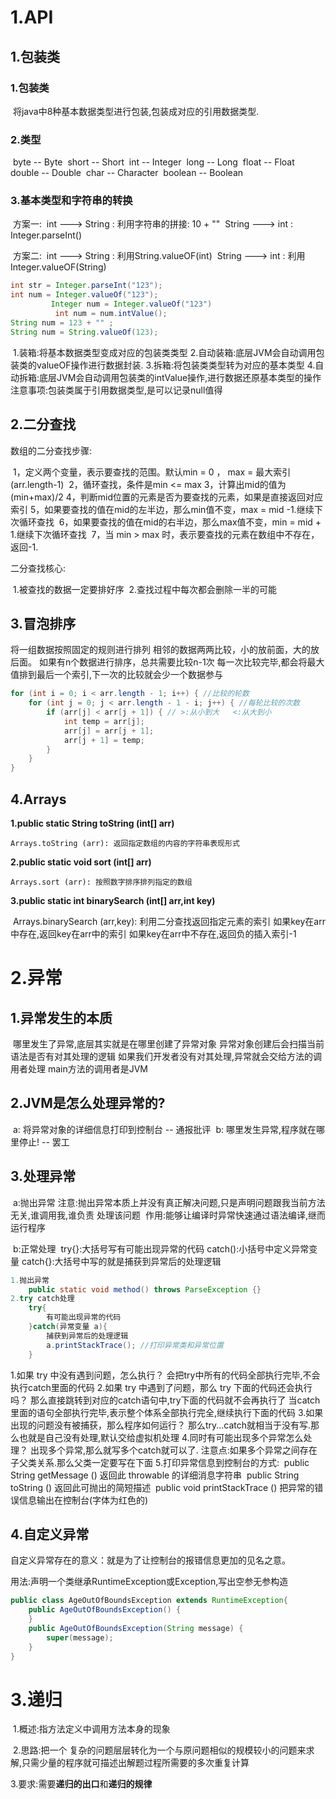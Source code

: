 # 1.API

## 1.包装类

### 1.包装类

​	将java中8种基本数据类型进行包装,包装成对应的引用数据类型.

### 2.类型

​            byte -- Byte
​            short -- Short
​            int -- Integer
​            long -- Long
​            float -- Float
​            double -- Double
​            char -- Character
​            boolean -- Boolean

### 3.基本类型和字符串的转换

​    方案一:
​        int ---> String :   利用字符串的拼接: 10 + ""
​        String ---> int :   Integer.parseInt()

​    方案二:
​        int ---> String :   利用String.valueOF(int)
​        String ---> int :   利用Integer.valueOF(String)

```java
int str = Integer.parseInt("123");
int num = Integer.valueOf("123");
		 Integer num = Integer.valueOf("123")
          int num = num.intValue();
String num = 123 + "" ;
String num = String.valueOf(123);
```

​	1.装箱:将基本数据类型变成对应的包装类类型
​	2.自动装箱:底层JVM会自动调用包装类的valueOF操作进行数据封装.
​	3.拆箱:将包装类类型转为对应的基本类型
​	4.自动拆箱:底层JVM会自动调用包装类的intValue操作,进行数据还原基本类型的操作
​	注意事项:包装类属于引用数据类型,是可以记录null值得

## 2.二分查找

数组的二分查找步骤:

​	1，定义两个变量，表示要查找的范围。默认min = 0 ， max = 最大索引 (arr.length-1)
​	2，循环查找，条件是min <= max
​	3，计算出mid的值为(min+max)/2
​	4，判断mid位置的元素是否为要查找的元素，如果是直接返回对应索引
​	5，如果要查找的值在mid的左半边，那么min值不变，max = mid -1.继续下次循环查找
​	6，如果要查找的值在mid的右半边，那么max值不变，min = mid + 1.继续下次循环查找
​	7，当 min > max 时，表示要查找的元素在数组中不存在，返回-1.

二分查找核心:

​	1.被查找的数据一定要排好序
​	2.查找过程中每次都会删除一半的可能

## 3.冒泡排序

将一组数据按照固定的规则进行排列
相邻的数据两两比较，小的放前面，大的放后面。
如果有n个数据进行排序，总共需要比较n-1次
每一次比较完毕,都会将最大值排到最后一个索引,下一次的比较就会少一个数据参与

```java
for (int i = 0; i < arr.length - 1; i++) { //比较的轮数
    for (int j = 0; j < arr.length - 1 - i; j++) { //每轮比较的次数
        if (arr[j] < arr[j + 1]) { // >:从小到大   <:从大到小
            int temp = arr[j];
            arr[j] = arr[j + 1];
            arr[j + 1] = temp;
        }
    }
}
```

## 4.Arrays

**1.public static String toString (int[] arr)**

 	Arrays.toString (arr): 返回指定数组的内容的字符串表现形式

**2.public static void sort (int[] arr)**

 	Arrays.sort (arr): 按照数字排序排列指定的数组

**3.public static int binarySearch (int[] arr,int key)**

​	Arrays.binarySearch (arr,key): 利用二分查找返回指定元素的索引
​	如果key在arr中存在,返回key在arr中的索引
​	如果key在arr中不存在,返回负的插入索引-1

# 2.异常

## 1.异常发生的本质

​	哪里发生了异常,底层其实就是在哪里创建了异常对象
​	异常对象创建后会扫描当前语法是否有对其处理的逻辑
​	如果我们开发者没有对其处理,异常就会交给方法的调用者处理
​	main方法的调用者是JVM

## 2.JVM是怎么处理异常的?

​	a: 将异常对象的详细信息打印到控制台   -- 通报批评
​	b: 哪里发生异常,程序就在哪里停止!     -- 罢工

## 3.处理异常

​    a:抛出异常
​        注意:抛出异常本质上并没有真正解决问题,只是声明问题跟我当前方法无关,谁调用我,谁负责								处理该问题
​        作用:能够让编译时异常快速通过语法编译,继而运行程序

​    b:正常处理
​        try{}:大括号写有可能出现异常的代码
​        catch():小括号中定义异常变量
​        catch{}:大括号中写的就是捕获到异常后的处理逻辑

```java
1.抛出异常
	public static void method() throws ParseException {}
2.try catch处理
	try{
		有可能出现异常的代码
	}catch(异常变量 a){
		捕获到异常后的处理逻辑
		a.printStackTrace(); //打印异常类和异常位置
	}
```

1.如果 try 中没有遇到问题，怎么执行？
​	会把try中所有的代码全部执行完毕,不会执行catch里面的代码
2.如果 try 中遇到了问题，那么 try 下面的代码还会执行吗？
​	那么直接跳转到对应的catch语句中,try下面的代码就不会再执行了
​	当catch里面的语句全部执行完毕,表示整个体系全部执行完全,继续执行下面的代码
3.如果出现的问题没有被捕获，那么程序如何运行？
​	那么try...catch就相当于没有写.那么也就是自己没有处理,默认交给虚拟机处理
4.同时有可能出现多个异常怎么处理？
​	出现多个异常,那么就写多个catch就可以了.
​	注意点:如果多个异常之间存在子父类关系.那么父类一定要写在下面
5.打印异常信息到控制台的方式:
​	public String getMessage ()   	 	返回此 throwable 的详细消息字符串
​	public String toString ()     	 		返回此可抛出的简短描述
​	public void printStackTrace ()	 	 把异常的错误信息输出在控制台(字体为红色的)

## 4.自定义异常

自定义异常存在的意义：就是为了让控制台的报错信息更加的见名之意。

用法:声明一个类继承RuntimeException或Exception,写出空参无参构造

```java
public class AgeOutOfBoundsException extends RuntimeException{ 
	public AgeOutOfBoundsException() { 
	} 
	public AgeOutOfBoundsException(String message) { 
		super(message); 
	} 
}
```

# 3.递归

​	1.概述:指方法定义中调用方法本身的现象

​	2.思路:把一个 复杂的问题层层转化为一个与原问题相似的规模较小的问题来求解,只需少量的程序就可描述出解题过程所需要的多次重复计算

​	3.要求:需要**递归的出口**和**递归的规律**

